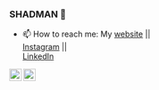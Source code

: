 ### SHADMAN  👋


- 📫 How to reach me: 
     My   [website](https://www.shadmanforreal45.wix.com/shady4real) ||
     <br/>
     [Instagram](https://www.instagram.com/shady__4real) ||
     <br/>
     [LinkedIn](https://www.linkedin.com/in/shadman-shaikh-7b6523191/)



[<img align="left" alt="shadman_icon | LinkedIn" width="22px" src="https://cdn.jsdelivr.net/npm/simple-icons@v3/icons/linkedin.svg" />](https://www.linkedin.com/in/shadman-shaikh-7b6523191/)
[<img align="left" alt="shadman_icon | Instagram" width="22px" src="https://cdn.jsdelivr.net/npm/simple-icons@v3/icons/instagram.svg" />](https://www.instagram.com/shady__4real)

<br />
<br />

